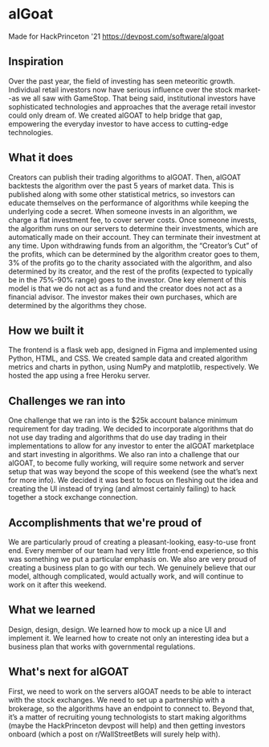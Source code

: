 # alGoat
Made for HackPrinceton '21 <https://devpost.com/software/algoat>

## Inspiration
Over the past year, the field of investing has seen meteoritic growth. Individual retail investors now have serious influence over the stock market--as we all saw with GameStop. That being said, institutional investors have sophisticated technologies and approaches that the average retail investor could only dream of. We created alGOAT to help bridge that gap, empowering the everyday investor to have access to cutting-edge technologies.

## What it does
Creators can publish their trading algorithms to alGOAT. Then, alGOAT backtests the algorithm over the past 5 years of market data. This is published along with some other statistical metrics, so investors can educate themselves on the performance of algorithms while keeping the underlying code a secret. When someone invests in an algorithm, we charge a flat investment fee, to cover server costs. 
Once someone invests, the algorithm runs on our servers to determine their investments, which are automatically made on their account. They can terminate their investment at any time. Upon withdrawing funds from an algorithm, the “Creator’s Cut” of the profits, which can be determined by the algorithm creator goes to them, 3% of the profits go to the charity associated with the algorithm, and also determined by its creator, and the rest of the profits (expected to typically be in the 75%-90% range) goes to the investor. 
One key element of this model is that we do not act as a fund and the creator does not act as a financial advisor. The investor makes their own purchases, which are determined by the algorithms they chose. 

## How we built it
The frontend is a flask web app, designed in Figma and implemented using Python, HTML, and CSS. 
We created sample data and created algorithm metrics and charts in python, using NumPy and matplotlib, respectively. 
We hosted the app using a free Heroku server.  

## Challenges we ran into
One challenge that we ran into is the $25k account balance minimum requirement for day trading. We decided to incorporate algorithms that do not use day trading and algorithms that do use day trading in their implementations to allow for any investor to enter the alGOAT marketplace and start investing in algorithms.
We also ran into a challenge that our alGOAT, to become fully working, will require some network and server setup that was way beyond the scope of this weekend (see the what’s next for more info). We decided it was best to focus on fleshing out the idea and creating the UI instead of trying (and almost certainly failing) to hack together a stock exchange connection. 

## Accomplishments that we're proud of
We are particularly proud of creating a pleasant-looking, easy-to-use front end. Every member of our team had very little front-end experience, so this was something we put a particular emphasis on. 
We also are very proud of creating a business plan to go with our tech. We genuinely believe that our model, although complicated, would actually work, and will continue to work on it after this weekend. 

## What we learned
Design, design, design. We learned how to mock up a nice UI and implement it. We learned how to create not only an interesting idea but a business plan that works with governmental regulations. 

## What's next for alGOAT
First, we need to work on the servers alGOAT needs to be able to interact with the stock exchanges. We need to set up a partnership with a brokerage, so the algorithms have an endpoint to connect to. Beyond that, it’s a matter of recruiting young technologists to start making algorithms (maybe the HackPrinceton devpost will help) and then getting investors onboard (which a post on r/WallStreetBets will surely help with).
